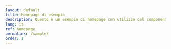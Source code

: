 ```yaml
---
layout: default
title: Homepage di esempio
description: Questo è un esempio di homepage con utilizzo del componente "hero"
lang: it
ref: homepage
permalink: /sample/
order: 1
---
```

<main class="container my-4" markdown="1">

</main>
